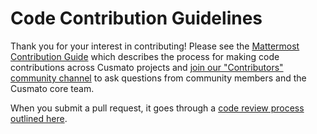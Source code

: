 # Code Contribution Guidelines

Thank you for your interest in contributing! Please see the [Mattermost Contribution Guide](https://developers.mattermost.com/contribute/getting-started/) which describes the process for making code contributions across Cusmato projects and [join our "Contributors" community channel](https://community.mattermost.com/core/channels/tickets) to ask questions from community members and the Cusmato core team.

When you submit a pull request, it goes through a [code review process outlined here](https://developers.mattermost.com/contribute/getting-started/code-review/).
